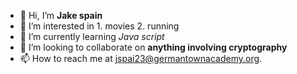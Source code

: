 - 👋 Hi, I’m **Jake spain**
- 👀 I’m interested in 1. movies 2. running
- 🌱 I’m currently learning _Java script_
- 💞️ I’m looking to collaborate on **anything involving cryptography** 
- 📫 How to reach me at jspai23@germantownacademy.org.

<!---
jakespain/jakespain is a ✨ special ✨ repository because its `README.md` (this file) appears on your GitHub profile.
You can click the Preview link to take a look at your changes.
--->
